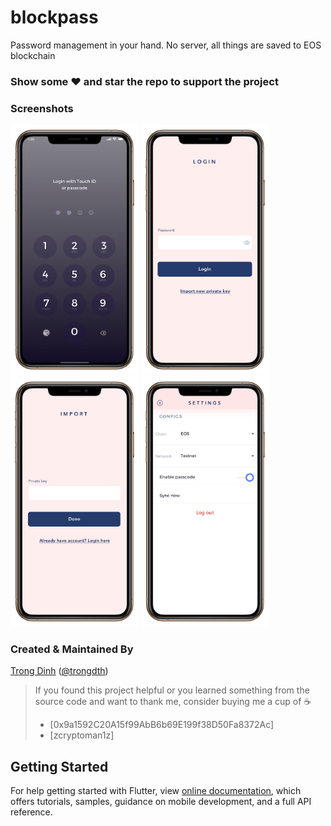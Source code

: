 # blockpass

Password management in your hand. No server, all things are saved to EOS blockchain

### Show some :heart: and star the repo to support the project

### Screenshots

<img src="screenshots/s1.png" height="400em" /> <img src="screenshots/s2.png" height="400em" /> <img src="screenshots/s3.png" height="400em" /> <img src="screenshots/s4.png" height="400em" />


### Created & Maintained By

[Trong Dinh](https://github.com/trongdth) ([@trongdth](https://www.twitter.com/trongdth))

> If you found this project helpful or you learned something from the source code and want to thank me, consider buying me a cup of :coffee:
>
> * [0x9a1592C20A15f99AbB6b69E199f38D50Fa8372Ac]
> * [zcryptoman1z]

## Getting Started

For help getting started with Flutter, view [online documentation](https://flutter.dev/docs), which offers tutorials, 
samples, guidance on mobile development, and a full API reference.

